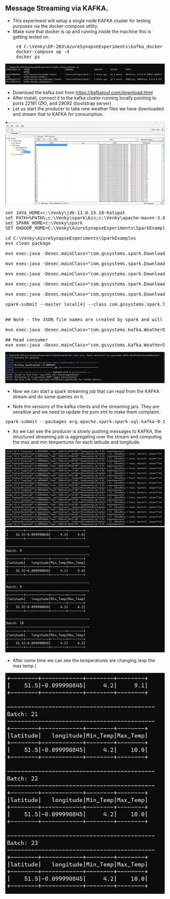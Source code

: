 ## Message Streaming via KAFKA.
* This experiment will setup a single node KAFKA cluster for testing purposes via the docker-compose utility. 
* Make sure that docker is up and running inside the machine this is getting tested on. 
<pre>
    cd C:\Venky\DP-203\AzureSynapseExperiments\kafka_docker
    docker-compose up -d  
    docker ps 
</pre>

<img src="../images/docker-kafka.png" />

* Download the kafka tool from https://kafkatool.com/download.html
* After install, connect it to the kafka cluster running locally pointing to ports 22181 (ZK), and 29092 (bootstrap server)
* Let us start the producer to take new weather files we have downloaded and stream that to KAFKA for consumption.

<img src="../images/kafka_offset_explorer.png" />

<pre>
set JAVA_HOME=c:\Venky\jdk-11.0.15.10-hotspot
set PATH=%PATH%;c:\Venky\spark\bin;c:\Venky\apache-maven-3.8.6\bin
set SPARK_HOME=c:\Venky\spark
SET HADOOP_HOME=C:\Venky\AzureSynapseExperiments\SparkExamples

cd C:\Venky\AzureSynapseExperiments\SparkExamples
mvn clean package

mvn exec:java -Dexec.mainClass="com.gssystems.spark.DownloadWeatherDataHistorical" -Dexec.args="51.508530 -0.076132 2019-01-01 2019-12-31 ../datafiles/streaming/input/2019_London_Temps.json"

mvn exec:java -Dexec.mainClass="com.gssystems.spark.DownloadWeatherDataHistorical" -Dexec.args="51.508530 -0.076132 2020-01-01 2020-12-31 ../datafiles/streaming/input/2020_London_Temps.json"

mvn exec:java -Dexec.mainClass="com.gssystems.spark.DownloadWeatherDataHistorical" -Dexec.args="51.508530 -0.076132 2021-01-01 2021-12-31 ../datafiles/streaming/input/2021_London_Temps.json"

mvn exec:java -Dexec.mainClass="com.gssystems.spark.DownloadWeatherDataHistorical" -Dexec.args="51.508530 -0.076132 2022-01-01 2022-12-31 ../datafiles/streaming/input/2022_London_Temps.json"

mvn exec:java -Dexec.mainClass="com.gssystems.spark.DownloadWeatherDataHistorical" -Dexec.args="51.508530 -0.076132 2023-01-01 2023-06-30 ../datafiles/streaming/input/2023_London_Temps.json"

spark-submit --master local[4] --class com.gssystems.spark.TemperaturesReformatterJSON target\SparkExamples-1.0-SNAPSHOT.jar file:///C:/Venky/DP-203/AzureSynapseExperiments/datafiles/streaming/input file:///C:/Venky/DP-203/AzureSynapseExperiments/datafiles/streaming/output/ file:///C:/Venky/DP-203/AzureSynapseExperiments/datafiles/streaming/location_master/


## Note - the JSON file names are created by spark and will change with each run. 

mvn exec:java -Dexec.mainClass="com.gssystems.kafka.WeatherDataStreamingProducer" -Dexec.args="C:\Venky\DP-203\AzureSynapseExperiments\datafiles\streaming\output\part-00000-ceffe212-215d-4487-8a37-ff976381f395-c000.json C:\Venky\DP-203\AzureSynapseExperiments\datafiles\streaming\location_master\part-00000-32c8c92e-174b-4636-b739-5f20b5309d21-c000.json"

## Read consumer
mvn exec:java -Dexec.mainClass="com.gssystems.kafka.WeatherDataStreamReceiver" 
</pre>

<img src="../images/kafka_consumer.png" />

* Now we can start a spark streaming job that can read from the KAFKA stream and do some queries on it. 

* Note the versions of the kafka clients and the streaming jars. They are sensitive and we need to update the pom xml to make them complaint.

<pre>
spark-submit --packages org.apache.spark:spark-sql-kafka-0-10_2.12:3.0.0 --master local[4] --class com.gssystems.kafka.WeatherSparkStreaming target\SparkExamples-1.0-SNAPSHOT.jar temperatures
</pre>

* As we can see the producer is slowly pushing messages to KAFKA, the structured streaming job is aggregating over the stream and computing the max and min tempertures for each latitude and longitude.

<img src="../images/kafka_stream_producer.png" />

<img src="../images/kafka_stream_aggregations.png" />

* After some time we can see the temperatures are changing (esp the max temp.)

<img src="../images/kafka_stream_aggregations_2.png" />
